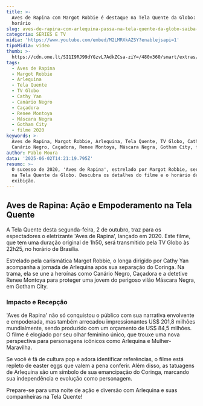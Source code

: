 ```yaml
---
title: >-
  Aves de Rapina com Margot Robbie é destaque na Tela Quente da Globo: Veja o
  horário
slug: aves-de-rapina-com-arlequina-passa-na-tela-quente-da-globo-saiba-horrio
categoria: SÉRIES E TV
midia: 'https://www.youtube.com/embed/M2LMRXkAZSY?enablejsapi=1'
tipoMidia: video
thumb: >-
  https://cdn.ome.lt/SI1I9RJ99dYGzvL7AdkZCsa-ziY=/480x360/smart/extras/conteudos/avesderapina.jpg
tags:
  - Aves de Rapina
  - Margot Robbie
  - Arlequina
  - Tela Quente
  - TV Globo
  - Cathy Yan
  - Canário Negro
  - Caçadora
  - Renee Montoya
  - Máscara Negra
  - Gotham City
  - filme 2020
keywords: >-
  Aves de Rapina, Margot Robbie, Arlequina, Tela Quente, TV Globo, Cathy Yan,
  Canário Negro, Caçadora, Renee Montoya, Máscara Negra, Gotham City, filme 2020
author: Pablo Moura
data: '2025-06-02T14:21:19.795Z'
resumo: >-
  O sucesso de 2020, 'Aves de Rapina', estrelado por Margot Robbie, será exibido
  na Tela Quente da Globo. Descubra os detalhes do filme e o horário de
  exibição.
---
```


## Aves de Rapina: Ação e Empoderamento na Tela Quente

A Tela Quente desta segunda-feira, 2 de outubro, traz para os espectadores o eletrizante 'Aves de Rapina', lançado em 2020. Este filme, que tem uma duração original de 1h50, será transmitido pela TV Globo às 22h25, no horário de Brasília.

Estrelado pela carismática Margot Robbie, o longa dirigido por Cathy Yan acompanha a jornada de Arlequina após sua separação do Coringa. Na trama, ela se une a heroínas como Canário Negro, Caçadora e a detetive Renee Montoya para proteger uma jovem do perigoso vilão Máscara Negra, em Gotham City.

### Impacto e Recepção

'Aves de Rapina' não só conquistou o público com sua narrativa envolvente e empoderada, mas também arrecadou impressionantes US$ 201,8 milhões mundialmente, sendo produzido com um orçamento de US$ 84,5 milhões. O filme é elogiado por seu olhar feminino único, que trouxe uma nova perspectiva para personagens icônicos como Arlequina e Mulher-Maravilha.

Se você é fã de cultura pop e adora identificar referências, o filme está repleto de easter eggs que valem a pena conferir. Além disso, as tatuagens de Arlequina são um símbolo de sua emancipação do Coringa, marcando sua independência e evolução como personagem.

Prepare-se para uma noite de ação e diversão com Arlequina e suas companheiras na Tela Quente!

